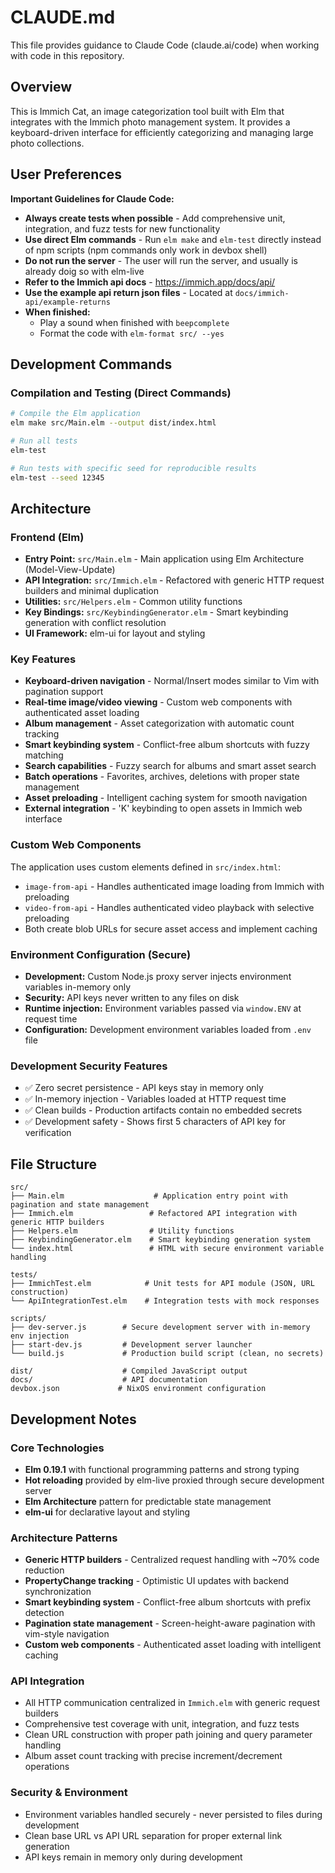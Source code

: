# CLAUDE.md

This file provides guidance to Claude Code (claude.ai/code) when working with code in this repository.

## Overview

This is Immich Cat, an image categorization tool built with Elm that integrates with the Immich photo management system. It provides a keyboard-driven interface for efficiently categorizing and managing large photo collections.

## User Preferences

**Important Guidelines for Claude Code:**

- **Always create tests when possible** - Add comprehensive unit, integration, and fuzz tests for new functionality
- **Use direct Elm commands** - Run `elm make` and `elm-test` directly instead of npm scripts (npm commands only work in devbox shell)
- **Do not run the server** - The user will run the server, and usually is already doig so with elm-live
- **Refer to the Immich api docs** - https://immich.app/docs/api/
- **Use the example api return json files** - Located at `docs/immich-api/example-returns`
- **When finished:**
  - Play a sound when finished with `beepcomplete`
  - Format the code with `elm-format src/ --yes`

## Development Commands

### Compilation and Testing (Direct Commands)

```bash
# Compile the Elm application
elm make src/Main.elm --output dist/index.html

# Run all tests
elm-test

# Run tests with specific seed for reproducible results
elm-test --seed 12345
```

## Architecture

### Frontend (Elm)

- **Entry Point:** `src/Main.elm` - Main application using Elm Architecture (Model-View-Update)
- **API Integration:** `src/Immich.elm` - Refactored with generic HTTP request builders and minimal duplication
- **Utilities:** `src/Helpers.elm` - Common utility functions
- **Key Bindings:** `src/KeybindingGenerator.elm` - Smart keybinding generation with conflict resolution
- **UI Framework:** elm-ui for layout and styling

### Key Features

- **Keyboard-driven navigation** - Normal/Insert modes similar to Vim with pagination support
- **Real-time image/video viewing** - Custom web components with authenticated asset loading
- **Album management** - Asset categorization with automatic count tracking
- **Smart keybinding system** - Conflict-free album shortcuts with fuzzy matching
- **Search capabilities** - Fuzzy search for albums and smart asset search
- **Batch operations** - Favorites, archives, deletions with proper state management
- **Asset preloading** - Intelligent caching system for smooth navigation
- **External integration** - 'K' keybinding to open assets in Immich web interface

### Custom Web Components

The application uses custom elements defined in `src/index.html`:

- `image-from-api` - Handles authenticated image loading from Immich with preloading
- `video-from-api` - Handles authenticated video playback with selective preloading
- Both create blob URLs for secure asset access and implement caching

### Environment Configuration (Secure)

- **Development:** Custom Node.js proxy server injects environment variables in-memory only
- **Security:** API keys never written to any files on disk
- **Runtime injection:** Environment variables passed via `window.ENV` at request time
- **Configuration:** Development environment variables loaded from `.env` file

### Development Security Features

- ✅ Zero secret persistence - API keys stay in memory only
- ✅ In-memory injection - Variables loaded at HTTP request time
- ✅ Clean builds - Production artifacts contain no embedded secrets
- ✅ Development safety - Shows first 5 characters of API key for verification

## File Structure

```
src/
├── Main.elm                    # Application entry point with pagination and state management
├── Immich.elm                 # Refactored API integration with generic HTTP builders
├── Helpers.elm                # Utility functions
├── KeybindingGenerator.elm    # Smart keybinding generation system
└── index.html                 # HTML with secure environment variable handling

tests/
├── ImmichTest.elm            # Unit tests for API module (JSON, URL construction)
└── ApiIntegrationTest.elm    # Integration tests with mock responses

scripts/
├── dev-server.js        # Secure development server with in-memory env injection
├── start-dev.js         # Development server launcher
└── build.js             # Production build script (clean, no secrets)

dist/                    # Compiled JavaScript output
docs/                    # API documentation
devbox.json             # NixOS environment configuration
```

## Development Notes

### Core Technologies

- **Elm 0.19.1** with functional programming patterns and strong typing
- **Hot reloading** provided by elm-live proxied through secure development server
- **Elm Architecture** pattern for predictable state management
- **elm-ui** for declarative layout and styling

### Architecture Patterns

- **Generic HTTP builders** - Centralized request handling with ~70% code reduction
- **PropertyChange tracking** - Optimistic UI updates with backend synchronization
- **Smart keybinding system** - Conflict-free album shortcuts with prefix detection
- **Pagination state management** - Screen-height-aware pagination with vim-style navigation
- **Custom web components** - Authenticated asset loading with intelligent caching

### API Integration

- All HTTP communication centralized in `Immich.elm` with generic request builders
- Comprehensive test coverage with unit, integration, and fuzz tests
- Clean URL construction with proper path joining and query parameter handling
- Album asset count tracking with precise increment/decrement operations

### Security & Environment

- Environment variables handled securely - never persisted to files during development
- Clean base URL vs API URL separation for proper external link generation
- API keys remain in memory only during development
